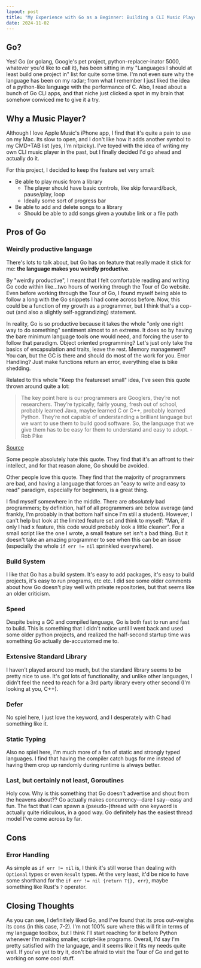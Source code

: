 ```yaml
---
layout: post
title: "My Experience with Go as a Beginner: Building a CLI Music Player"
date: 2024-11-02
---
```


## Go?

Yes! Go (or golang, Google's pet project, python-replacer-inator 5000, whatever you'd like to call it), has 
been sitting in my "Languages I should at least build one project in" list for quite some time. I'm not even 
sure why the language has been on my radar; from what I remember I just liked the idea of a python-like language
with the performance of C. Also, I read about a bunch of Go CLI apps, and that niche just clicked a spot in my brain that
somehow conviced me to give it a try.

## Why a Music Player?

Although I love Apple Music's iPhone app, I find that it's quite a pain to use on my Mac. Its slow to open, and
I don't like how it adds another symbol to my CMD+TAB list (yes, I'm nitpicky). I've toyed with the idea
of writing my own CLI music player in the past, but I finally decided I'd go ahead and actually do it.

For this project, I decided to keep the feature set very small:
- Be able to play music from a library
    - The player should have basic controls, like skip forward/back, pause/play, loop
    - Ideally some sort of progress bar
- Be able to add and delete songs to a library
    - Should be able to add songs given a youtube link or a file path

## Pros of Go

### Weirdly productive language

There's lots to talk about, but Go has on feature that really made it stick for me: **the language makes you
weirdly productive**.

By "weirdly productive", I meant that I felt comfortable reading and writing Go code within like...two hours of 
working through the Tour of Go website. Even before working through the Tour of Go, I found myself being able to
follow a long with the Go snippets I had come across before. Now, this could be a function of my growth as a 
programmer, but I think that's a cop-out (and also a slightly self-aggrandizing) statement.

In reality, Go is so productive because it takes the whole "only one right way to do something" sentiment almost to
an extreme. It does so by having the bare minimum language tools one would need, and forcing the user to follow that
paradigm. Object oriented programming? Let's just only take the basics of encapsulation and traits, leave the rest. 
Memory management? You can, but the GC is there and should do most of the work for you. Error Handling? Just make
functions return an error, everything else is bike shedding.  

Related to this whole "Keep the featureset small" idea, I've seen this quote thrown around quite a lot:

> The key point here is our programmers are Googlers, they’re not researchers. 
They’re typically, fairly young, fresh out of school, probably learned Java, maybe learned C or C++, 
probably learned Python. They’re not capable of understanding a brilliant language but we want to use 
them to build good software. So, the language that we give them has to be easy for them to understand and 
easy to adopt. - Rob Pike

[Source](https://www.youtube.com/watch?v=uwajp0g-bY4)

Some people absolutely hate this quote. They find that it's an affront to their intellect, and for that reason 
alone, Go should be avoided.

Other people love this quote. They find that the majority of programmers are bad, and having a language that forces
an "easy to write and easy to read" paradigm, especially for beginners, is a great thing. 

I find myself somewhere in the middle. There are *absolutely* bad programmers; by definition, half of all programmers
are below average (and frankly, I'm probably in that bottom half since I'm still a student). However, I can't help
but look at the limited feature set and think to myself: "Man, if only I had x feature, this code would probably look a 
little cleaner". For a small script like the one I wrote, a small feature set isn't a bad thing. But it doesn't take
an amazing programmer to see when this can be an issue (especially the whole `if err != nil` sprinkled everywhere).


### Build System

I like that Go has a build system. It's easy to add packages, it's easy to build projects, it's easy to run programs,
etc etc. I did see some older comments about how Go doesn't play well with private repositories, but that seems like
an older criticism. 

### Speed

Despite being a GC and compiled language, Go is both fast to run and fast to build. This is something that I didn't
notice until I went back and used some older python projects, and realized the half-second startup time was something
Go actually de-accustomed me to. 

### Extensive Standard Library

I haven't played around too much, but the standard library seems to be pretty nice to use. It's got lots of 
functionality, and unlike other languages, I didn't feel the need to reach for a 3rd party library every other 
second (I'm looking at you, C++).

### Defer
No spiel here, I just love the keyword, and I desperately with C had something like it.

### Static Typing
Also no spiel here, I'm much more of a fan of static and strongly typed languages. I find that having the compiler
catch bugs for me instead of having them crop up randomly during runtime is always better. 

### Last, but certainly not least, Goroutines

Holy cow. Why is this something that Go doesn't advertise and shout from the heavens about?? Go actually makes
concurrency--dare I say--easy and fun. The fact that I can spawn a (pseudo-)thread with one keyword is actually
quite ridiculous, in a good way. Go definitely has the easiest thread model I've come across by far.

## Cons

### Error Handling

As simple as `if err != nil` is, I think it's still worse than dealing with `Optional` types or even `Result` 
types. At the very least, it'd be nice to have some shorthand for the `if err != nil {return T{}, err}`, maybe 
something like Rust's `?` operator.

## Closing Thoughts

As you can see, I definitiely liked Go, and I've found that its pros out-weighs its cons (in this case, 7-2). I'm
not 100% sure where this will fit in terms of my language toolbox, but I think I'll start reaching for it before 
Python whenever I'm making smaller, script-like programs. Overall, I'd say I'm pretty satisfied with the language, 
and it seems like it fits my needs quite well. If you've yet to try it, don't be afraid to visit the Tour of Go
and get to working on some cool stuff.
